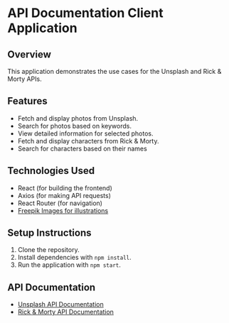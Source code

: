 # API Documentation Client Application

## Overview

This application demonstrates the use cases for the Unsplash and Rick & Morty APIs.

## Features

- Fetch and display photos from Unsplash.
- Search for photos based on keywords.
- View detailed information for selected photos.
- Fetch and display characters from Rick & Morty.
- Search for characters based on their names

## Technologies Used

- React (for building the frontend)
- Axios (for making API requests)
- React Router (for navigation)
- [Freepik Images for illustrations](https://www.freepik.com)

## Setup Instructions

1. Clone the repository.
2. Install dependencies with `npm install`.
3. Run the application with `npm start`.

## API Documentation

- [Unsplash API Documentation](https://unsplash.com/documentation)
- [Rick & Morty API Documentation](https://rickandmortyapi.com/documentation)
